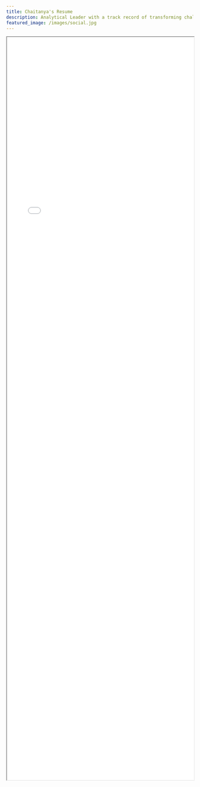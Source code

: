 ```yaml
---
title: Chaitanya's Resume
description: Analytical Leader with a track record of transforming challenges into actionable insights, seeking new opportunities to innovate and excel.
featured_image: /images/social.jpg
---
```


<iframe width="100%" height="2000" src="/pdf/CSResume.pdf">
